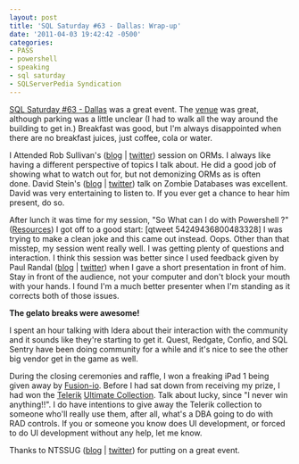```yaml
---
layout: post
title: 'SQL Saturday #63 - Dallas: Wrap-up'
date: '2011-04-03 19:42:42 -0500'
categories:
- PASS
- powershell
- speaking
- sql saturday
- SQLServerPedia Syndication
---
```

<p><a href="http://sqlsaturday.com/63/eventhome.aspx">SQL Saturday #63 - Dallas</a> was a great event. The <a title="Region 10" href="http://www.region10.org/">venue</a> was great, although parking was a little unclear (I had to walk all the way around the building to get in.) Breakfast was good, but I'm always disappointed when there are no breakfast juices, just coffee, cola or water.</p>
<p>I Attended&nbsp;Rob Sullivan's (<a href="http://datachomp.com">blog</a> | <a href="http://twitter.com/#!/DataChomp">twitter</a>) session on ORMs. I always like having a different perspective of topics I talk about. He did a good job of showing what to watch out for, but not demonizing ORMs as is often done.&nbsp;David Stein's (<a href="http://www.made2mentor.com">blog</a> | <a href="http://twitter.com/#!/Made2Mentor">twitter</a>) talk on Zombie Databases was excellent. David was very entertaining to listen to. If you ever get a chance to hear him present, do so.</p>
<p>After lunch it was time for my session, "So What can I do with Powershell ?" (<a title="SQL Saturday #63 &ndash; Dallas: Resources" href="http://www.erichumphrey.com/2011/04/sqlsat63-resources/">Resources</a>) I got off to a good start:&nbsp;[qtweet 54249436800483328] I was trying to make a clean joke and this came out instead. Oops. Other than that misstep, my session went really well. I was getting plenty of questions and interaction. I think this session was better since I used feedback given by Paul Randal (<a href="http://www.sqlskills.com/blogs/paul">blog</a> | <a href="http://twitter.com/#!/PaulRandal">twitter</a>) when I gave a short presentation in front of him. Stay in front of the audience, not your computer and don't block your mouth with your hands. I found I'm a much better presenter when I'm standing as it corrects both of those issues.</p>
<p><strong>The gelato breaks were awesome!</strong></p>
<p>I spent an hour talking with Idera about their interaction with the community and it sounds like they're starting to get it. Quest, Redgate, Confio, and SQL Sentry have been doing community for a while and it's nice to see the other big vendor get in the game as well.</p>
<p>During the closing ceremonies and raffle, I won a freaking iPad 1 being given away by <a title="Fusion-io" href="http://www.fusionio.com/">Fusion-io</a>. Before I had sat down from receiving my prize, I had won the <a href="http://www.telerik.com/">Telerik</a> <a href="http://www.telerik.com/purchase.aspx">Ultimate Collection</a>. Talk about lucky, since "I never win anything!!". I do have intentions to give away the Telerik collection to someone who'll really use them, after all, what's a DBA going to do with RAD controls. If you or someone you know does UI development, or forced to do UI development without any help, let me know.</p>
<p>Thanks to NTSSUG  (<a href="http://northtexas.sqlpass.org/">blog</a> | <a href="http://twitter.com/#!/NTSSUG">twitter</a>) for putting on a great event.</p>
